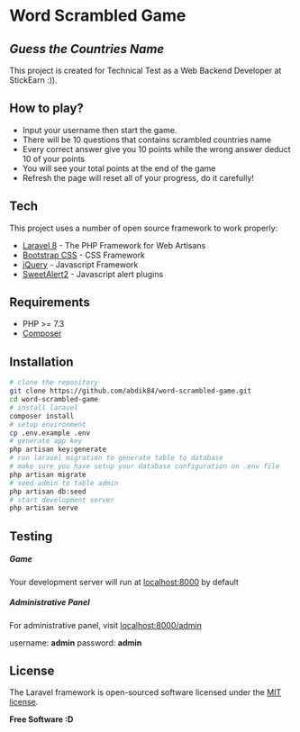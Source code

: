 # Word Scrambled Game
## _Guess the Countries Name_

This project is created for Technical Test as a Web Backend Developer at StickEarn :)).

## How to play?
- Input your username then start the game.
- There will be 10 questions that contains scrambled countries name
- Every correct answer give you 10 points while the wrong answer deduct 10 of your points
- You will see your total points at the end of the game
- Refresh the page will reset all of your progress, do it carefully!


## Tech

This project uses a number of open source framework to work properly:

- [Laravel 8](https://laravel.com/) - The PHP Framework for Web Artisans
- [Bootstrap CSS](https://getbootstrap.com/) - CSS Framework
- [jQuery](https://jquery.com/) - Javascript Framework
- [SweetAlert2](https://sweetalert2.github.io/) - Javascript alert plugins
 
 ## Requirements
 - PHP >= 7.3
 - [Composer](https://getcomposer.org/)

## Installation
```sh
# clone the repository
git clone https://github.com/abdik84/word-scrambled-game.git
cd word-scrambled-game
# install laravel
composer install
# setup environment
cp .env.example .env
# generate app key
php artisan key:generate
# run laravel migration to generate table to database
# make sure you have setup your database configuration on .env file
php artisan migrate
# seed admin to table admin
php artisan db:seed
# start development server
php artisan serve
```

## Testing


##### Game 
Your development server will run at [localhost:8000](http://localhost:8000) by default

##### Administrative Panel
For administrative panel, visit [localhost:8000/admin](http://localhost:8000/admin)

username: **admin** password: **admin**



## License

The Laravel framework is open-sourced software licensed under the [MIT license](https://opensource.org/licenses/MIT).

**Free Software :D**